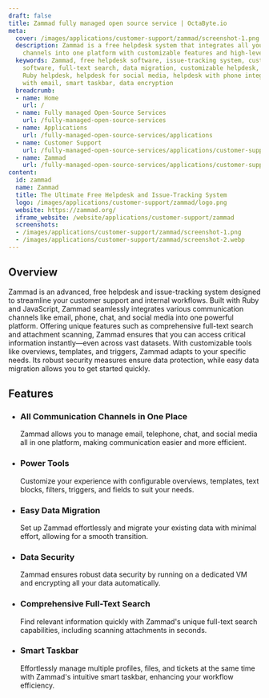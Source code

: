 ```yaml
---
draft: false
title: Zammad fully managed open source service | OctaByte.io
meta:
  cover: /images/applications/customer-support/zammad/screenshot-1.png
  description: Zammad is a free helpdesk system that integrates all your communication
    channels into one platform with customizable features and high-level security.
  keywords: Zammad, free helpdesk software, issue-tracking system, customer support
    software, full-text search, data migration, customizable helpdesk, secure helpdesk,
    Ruby helpdesk, helpdesk for social media, helpdesk with phone integration, helpdesk
    with email, smart taskbar, data encryption
  breadcrumb:
  - name: Home
    url: /
  - name: Fully managed Open-Source Services
    url: /fully-managed-open-source-services
  - name: Applications
    url: /fully-managed-open-source-services/applications
  - name: Customer Support
    url: /fully-managed-open-source-services/applications/customer-support
  - name: Zammad
    url: /fully-managed-open-source-services/applications/customer-support/zammad
content:
  id: zammad
  name: Zammad
  title: The Ultimate Free Helpdesk and Issue-Tracking System
  logo: /images/applications/customer-support/zammad/logo.png
  website: https://zammad.org/
  iframe_website: /website/applications/customer-support/zammad
  screenshots:
  - /images/applications/customer-support/zammad/screenshot-1.png
  - /images/applications/customer-support/zammad/screenshot-2.webp
---
```


## Overview

Zammad is an advanced, free helpdesk and issue-tracking system designed to streamline your customer support and internal workflows. Built with Ruby and JavaScript, Zammad seamlessly integrates various communication channels like email, phone, chat, and social media into one powerful platform. Offering unique features such as comprehensive full-text search and attachment scanning, Zammad ensures that you can access critical information instantly—even across vast datasets. With customizable tools like overviews, templates, and triggers, Zammad adapts to your specific needs. Its robust security measures ensure data protection, while easy data migration allows you to get started quickly.

## Features

- ### All Communication Channels in One Place

  Zammad allows you to manage email, telephone, chat, and social media all in one platform, making communication easier and more efficient.

- ### Power Tools

  Customize your experience with configurable overviews, templates, text blocks, filters, triggers, and fields to suit your needs.

- ### Easy Data Migration

  Set up Zammad effortlessly and migrate your existing data with minimal effort, allowing for a smooth transition.

- ### Data Security

  Zammad ensures robust data security by running on a dedicated VM and encrypting all your data automatically.

- ### Comprehensive Full-Text Search

  Find relevant information quickly with Zammad's unique full-text search capabilities, including scanning attachments in seconds.

- ### Smart Taskbar

  Effortlessly manage multiple profiles, files, and tickets at the same time with Zammad's intuitive smart taskbar, enhancing your workflow efficiency.
